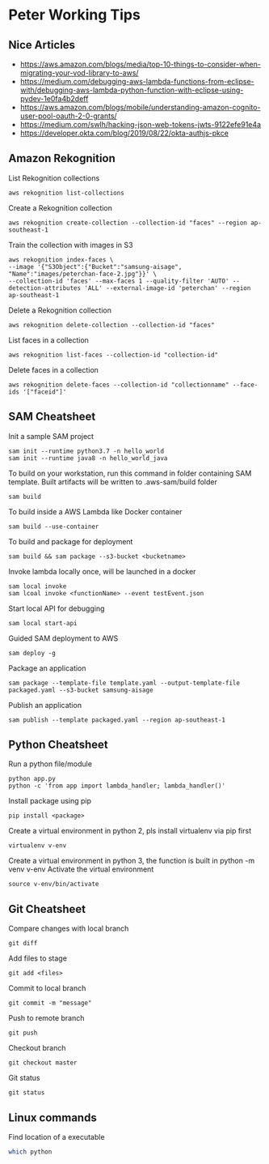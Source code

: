# Peter Working Tips

## Nice Articles
* https://aws.amazon.com/blogs/media/top-10-things-to-consider-when-migrating-your-vod-library-to-aws/
* https://medium.com/debugging-aws-lambda-functions-from-eclipse-with/debugging-aws-lambda-python-function-with-eclipse-using-pydev-1e0fa4b2deff
* https://aws.amazon.com/blogs/mobile/understanding-amazon-cognito-user-pool-oauth-2-0-grants/
* https://medium.com/swlh/hacking-json-web-tokens-jwts-9122efe91e4a
* https://developer.okta.com/blog/2019/08/22/okta-authjs-pkce

## Amazon Rekognition
List Rekognition collections
```
aws rekognition list-collections
```
Create a Rekognition collection
```
aws rekognition create-collection --collection-id "faces" --region ap-southeast-1
```
Train the collection with images in S3
```
aws rekognition index-faces \
--image '{"S3Object":{"Bucket":"samsung-aisage", "Name":"images/peterchan-face-2.jpg"}}' \
--collection-id 'faces' --max-faces 1 --quality-filter 'AUTO' --detection-attributes 'ALL' --external-image-id 'peterchan' --region ap-southeast-1
```
Delete a Rekognition collection 
```
aws rekognition delete-collection --collection-id "faces"
```
List faces in a collection
```
aws rekognition list-faces --collection-id "collection-id"  
```
Delete faces in a collection
```
aws rekognition delete-faces --collection-id "collectionname" --face-ids '["faceid"]'
```

## SAM Cheatsheet
Init a sample SAM project
```
sam init --runtime python3.7 -n hello_world
sam init --runtime java8 -n hello_world_java
```
To build on your workstation, run this command in folder containing SAM template. Built artifacts will be written to .aws-sam/build folder
```
sam build
``` 
To build inside a AWS Lambda like Docker container
```
sam build --use-container
```
To build and package for deployment
```
sam build && sam package --s3-bucket <bucketname>
```
Invoke lambda locally once, will be launched in a docker
```
sam local invoke
sam lcoal invoke <functionName> --event testEvent.json
```
Start local API for debugging
```
sam local start-api
```
Guided SAM deployment to AWS
```
sam deploy -g
```
Package an application
```
sam package --template-file template.yaml --output-template-file packaged.yaml --s3-bucket samsung-aisage
```
Publish an application
```
sam publish --template packaged.yaml --region ap-southeast-1
```
## Python Cheatsheet
Run a python file/module
```
python app.py
python -c 'from app import lambda_handler; lambda_handler()'
```
Install package using pip
```
pip install <package>
```
Create a virtual environment in python 2, pls install virtualenv via pip first
```
virtualenv v-env
```
Create a virtual environment in python 3, the function is built in
python -m venv v-env
Activate the virtual environment
```
source v-env/bin/activate
```

## Git Cheatsheet
Compare changes with local branch
```
git diff
```
Add files to stage
```
git add <files>
```
Commit to local branch
```
git commit -m "message"
```
Push to remote branch
```
git push
```
Checkout branch
```
git checkout master
```
Git status
```
git status
```

## Linux commands
Find location of a executable
```bash
which python
```

